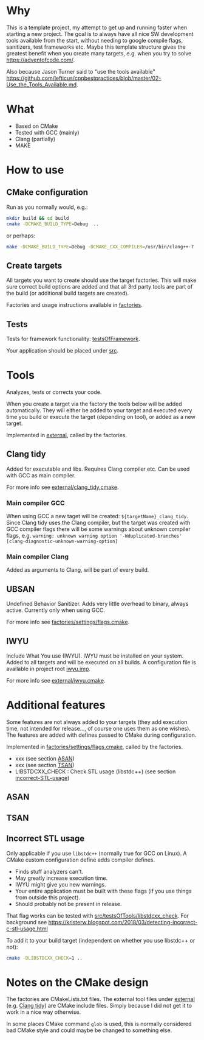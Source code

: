 
# Why

This is a template project, my attempt to get up and running faster when starting a new project. The goal is to always have all nice SW development tools available from the start, without needing to google compile flags, sanitizers, test frameworks etc. Maybe this template structure gives the greatest benefit when you create many targets, e.g. when you try to solve <https://adventofcode.com/>.

Also because Jason Turner said to "use the tools available" <https://github.com/lefticus/cppbestpractices/blob/master/02-Use_the_Tools_Available.md>.

# What

* Based on CMake
* Tested with GCC (mainly)
* Clang (partially)
* MAKE

# How to use

## CMake configuration

Run as you normally would, e.g.:

```bash
mkdir build && cd build
cmake -DCMAKE_BUILD_TYPE=Debug  ..
```

or perhaps:

```bash
make -DCMAKE_BUILD_TYPE=Debug -DCMAKE_CXX_COMPILER=/usr/bin/clang++-7 ..
```

## Create targets

All targets you want to create should use the target factories. This will make sure correct build options are added and that all 3rd party tools are part of the build (or additional build targets are created).

Factories and usage instructions available in [factories](factories).

## Tests

Tests for framework functionality: [testsOfFramework](testsOfFramework).

Your application should be placed under [src](src).

# Tools

Analyzes, tests or corrects your code.

When you create a target via the factory the tools below will be added automatically.
They will either be added to your target and executed every time you build or execute the target (depending on tool), or added as a new target.

Implemented in [external](external), called by the factories.

## Clang tidy

Added for executable and libs.
Requires Clang compiler etc. Can be used with GCC as main compiler.

For more info see [external/clang_tidy.cmake](external/clang_tidy.cmake).

### Main compiler GCC

When using GCC a new taget will be created: `${targetName}_clang_tidy`. Since Clang tidy uses the Clang compiler, but the target was created with GCC compiler flags there will be some warnings about unknown compiler flags, e.g. ```warning: unknown warning option '-Wduplicated-branches' [clang-diagnostic-unknown-warning-option]```

### Main compiler Clang

Added as arguments to Clang, will be part of every build.

## UBSAN

Undefined Behavior Sanitizer. Adds very little overhead to binary, always active. Currently only when using GCC.

For more info see [factories/settings/flags.cmake](factories/settings/flags.cmake).

## IWYU

Include What You use (IWYU). IWYU must be installed on your system. Added to all targets and will be executed on all builds. A configuration file is available in project root [iwyu.imp](iwyu.imp).

For more info see [external/iwyu.cmake](external/iwyu.cmake).

# Additional features

Some features are not always added to your targets (they add execution time, not intended for release..., of course one uses them as one wishes). The features are added with defines passed to CMake during configuration.

Implemented in [factories/settings/flags.cmake](factories/settings/flags.cmake), called by the factories.

* xxx (see section [ASAN](#ASAN))
* xxx (see section [TSAN](#TSAN))
* LIBSTDCXX_CHECK : Check STL usage (libstdc++) (see section [incorrect-STL-usage](#incorrect-STL-usage))

## ASAN

## TSAN

## Incorrect STL usage

Only applicable if you use `libstdc++` (normally true for GCC on Linux). A CMake custom configuration define adds compiler defines.

* Finds stuff analyzers can't.
* May greatly increase execution time.
* IWYU might give you new warnings.
* Your entire application must be built with these flags (if you use things from outside this project).
* Should probably not be present in release.

That flag works can be tested with [src/testsOfTools/libstdcxx_check](src/testsOfTools/libstdcxx_check). For background see <https://kristerw.blogspot.com/2018/03/detecting-incorrect-c-stl-usage.html>

To add it to your build target (independent on whether you use libstdc++ or not):

```bash
cmake -DLIBSTDCXX_CHECK=1 ..
```

# Notes on the CMake design

The factories are CMakeLists.txt files. The external tool files under [external](external) (e.g. [Clang tidy](external/clang_tidy.cmake)) are CMake include files. Simply because I did not get it to work in a nice way otherwise.

In some places CMake command `glob` is used, this is normally considered bad CMake style and could maybe be changed to something else.